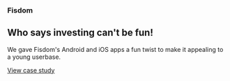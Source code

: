### Fisdom

## Who says investing can't be fun!

We gave Fisdom's Android and iOS apps a fun twist to make it appealing to a young userbase.

[View case study](helping/fisdom)